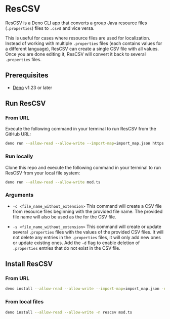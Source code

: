 # ResCSV

ResCSV is a Deno CLI app that converts a group Java resource files
(`.properties`) files to `.csv`s and vice versa.

This is useful for cases where resource files are used for localization. Instead
of working with multiple `.properties` files (each contains values for a
different language), ResCSV can create a single CSV file with all values. Once
you are done editing it, ResCSV will convert it back to several `.properties`
files.

## Prerequisites

- [Deno](https://deno.land/#installation) v1.23 or later

## Run ResCSV

### From URL

Execute the following command in your terminal to run ResCSV from the GitHub
URL:

```bash
deno run --allow-read --allow-write --import-map=import_map.json https://raw.githubusercontent.com/Pronian/rescsv/master/mod.ts
```

### Run locally

Clone this repo and execute the following command in your terminal to run ResCSV
from your local file system:

```bash
deno run --allow-read --allow-write mod.ts
```

### Arguments

- `-c <file_name_without_extension>` This command will create a CSV file from
  resource files beginning with the provided file name. The provided file name
  will also be used as the for the CSV file.

- `-s <file_name_without_extension>` This command will create or update several
  `.properties` files with the values of the provided CSV files. It will not
  delete any entries in the `.properties` files, it will only add new ones or
  update existing ones. Add the `-d` flag to enable deletion of `.properties`
  entries that do not exist in the CSV file.

## Install ResCSV

### From URL

```bash
deno install --allow-read --allow-write --import-map=import_map.json -n rescsv https://raw.githubusercontent.com/Pronian/rescsv/master/mod.ts
```

### From local files

```bash
deno install --allow-read --allow-write -n rescsv mod.ts
```
